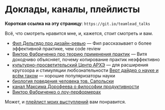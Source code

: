 # Доклады, каналы, плейлисты

**Короткая ссылка на эту страницу**: `https://git.io/teamlead_talks`

Всё, что смотреть нравится мне, и, кажется, стоит смотреть и вам.

- [Фил Дельгядо про дизайн-ревью](https://www.youtube.com/watch?v=4Y0XJXRZv6k) — Фил рассказывает о более эффективной практике, чем code review
- [Виктор Фабриченко про теорию применения практик](https://drive.google.com/file/d/1Vv51uI0PIZ7_-sxVHPAI4wGmIjm5EFDD/view?usp=sharing) — Витя доходчиво объясняет, почему копирование практик неэффективно
- [культурно-просветительский Центр АРХЭ](https://www.youtube.com/c/ЦентрАрхэ/videos) — для расширения кругозора и стимуляции любознательности
 [Верт дайдер о науке и всём таком](https://www.youtube.com/channel/UCY6zVRa3Km52bsBmpyQnk6A/videos) — хорошие популяризаторы науки
- [биология поведения человека тов. Сапольски](https://www.youtube.com/watch?v=ik9t96SMtB0&list=PL8YZyma552VcePhq86dEkohvoTpWPuauk)
- [канал Максима Дорофеева о философии продуктивности](https://www.youtube.com/user/Cartmendum) 
- [Виктор Фабриченко о лоу-перформерах](https://youtu.be/LX0TCUaJnEY)

Может, и [плейлист моих выступлений](https://www.youtube.com/playlist?list=PLFtS8Ah0wZvWS37oveJ0-D5K6V7GWUpqY) вам понравится.


